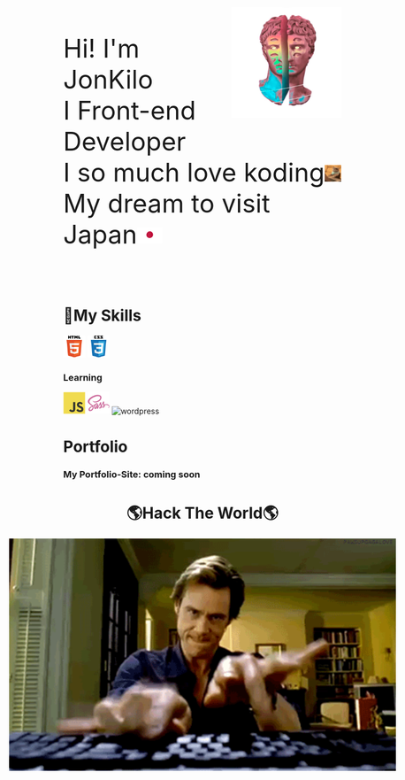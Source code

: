 <img src="аа.png" weidth="100px" height="200px" align="right">

<p style="font-size:46px;">Hi! I'm JonKilo<br>
    I Front-end Developer<br>
    I so much love koding<img src="cat-typing.gif" weidth="30px" height="30px">
    <br>
    My dream to visit Japan<img src="japan.gif" weidth="30px" height="30px">
</p>

<br>

<h1>💼My Skills</h1>

<p align="left">
<img src="https://raw.githubusercontent.com/devicons/devicon/master/icons/html5/html5-original-wordmark.svg" alt="html5" width="40" height="40"/>
<img src="https://raw.githubusercontent.com/devicons/devicon/master/icons/css3/css3-original-wordmark.svg" alt="css3" width="40" height="40"/>
<h3>Learning</h3> 
<img src="https://raw.githubusercontent.com/devicons/devicon/master/icons/javascript/javascript-original.svg" alt="javascript" width="40" height="40"/>
<img src="https://raw.githubusercontent.com/devicons/devicon/master/icons/sass/sass-original.svg" alt="sass" width="40" height="40"/>
<img src="https://upload.wikimedia.org/wikipedia/commons/thumb/9/98/WordPress_blue_logo.svg/1024px-WordPress_blue_logo.svg.png" alt="wordpress" width="40" height="40"/>
</p>

<h1>Portfolio</h1>
<h3>My Portfolio-Site: coming soon</h3>

<h1></h1>
<h1 align="center">🌎Hack The World🌎</h1>
<img src="hackworld.gif" style="
position: absolute;    
left: 50%;
transform: translate(-50%);" width="700px" />




